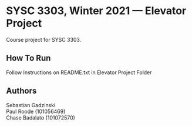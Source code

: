 # SYSC 3303, Winter 2021 &mdash; Elevator Project
Course project for SYSC 3303.

## How To Run
Follow Instructions on README.txt in Elevator Project Folder

## Authors
Sebastian Gadzinski
<br /> Paul Roode (101056469)
<br /> Chase Badalato (101072570)
